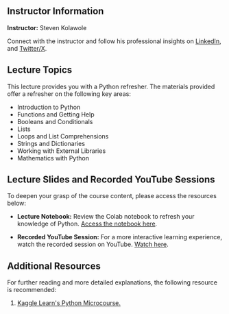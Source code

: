 ## Instructor Information

**Instructor:** Steven Kolawole

Connect with the instructor and follow his professional insights on [LinkedIn](https://www.linkedin.com/in/steven-kolawole-80/), and [Twitter/X](https://twitter.com/_stevenkolawole).

## Lecture Topics
This lecture provides you with a Python refresher. The materials provided offer a refresher on the following key areas:

- Introduction to Python
- Functions and Getting Help
- Booleans and Conditionals
- Lists
- Loops and List Comprehensions
- Strings and Dictionaries
- Working with External Libraries
- Mathematics with Python


## Lecture Slides and Recorded YouTube Sessions

To deepen your grasp of the course content, please access the resources below:

- **Lecture Notebook:** Review the Colab notebook to refresh your knowledge of Python. [Access the notebook here](https://colab.research.google.com/drive/1eX7_L7MXEJnsmqgTYMAsYn7VPb12DyoZ).

- **Recorded YouTube Session:** For a more interactive learning experience, watch the recorded session on YouTube. [Watch here](https://www.youtube.com/live/6n6mgPKWDLc).


## Additional Resources
For further reading and more detailed explanations, the following resource is recommended:
1. [Kaggle Learn's Python Microcourse.](https://www.kaggle.com/learn/python)